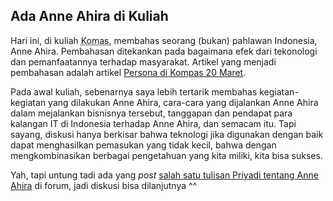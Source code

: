 ## Ada Anne Ahira di Kuliah

Hari ini, di kuliah <abbr title="Komputer dan Masyrakat">Komas</abbr>, membahas seorang (bukan) pahlawan Indonesia, Anne Ahira. Pembahasan ditekankan pada bagaimana efek dari tekonologi dan pemanfaatannya terhadap masyarakat. Artikel yang menjadi pembahasan adalah artikel <a href="http://www.kompas.com/kompas%2Dcetak/0503/20/naper/1631428.htm">Persona di Kompas 20 Maret</a>.

Pada awal kuliah, sebenarnya saya lebih tertarik membahas kegiatan-kegiatan yang dilakukan Anne Ahira, cara-cara yang dijalankan Anne Ahira dalam mejalankan bisnisnya tersebut, tanggapan dan pendapat para kalangan IT di Indonesia terhadap Anne Ahira, dan semacam itu. Tapi sayang, diskusi hanya berkisar bahwa teknologi jika digunakan dengan baik dapat menghasilkan pemasukan yang tidak kecil, bahwa dengan  mengkombinasikan berbagai pengetahuan yang kita miliki, kita bisa sukses.

Yah, tapi untung tadi ada yang <i>post</i> <a href="http://priyadi.net/archives/2004/09/10/anne-ahira-bukanlah-pahlawan/">salah satu tulisan Priyadi tentang Anne Ahira</a> di forum, jadi diskusi bisa dilanjutnya ^^

<!-- {"time": "2005-03-23 12:31:19", "title": "Ada Anne Ahira di Kuliah"} -->
